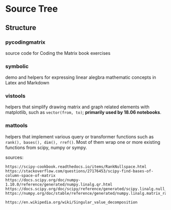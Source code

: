 # Source Tree

## Structure

### pycodingmatrix 

source code for Coding the Matrix book exercises

### symbolic

demo and helpers for expressing linear alegbra mathematic concepts
in Latex and Markdown

### vistools

helpers that simplify drawing matrix and graph related elements
with matplotlib, such as `vector(from, to)`; **primarily used by 18.06 notebooks**.

### mattools

helpers that implement various query or transformer functions such as
`rank(), bases(), dim(), rref()`. Most of them wrap one or more
existing functions from scipy, numpy or sympy.

sources:

```text
https://scipy-cookbook.readthedocs.io/items/RankNullspace.html
https://stackoverflow.com/questions/27176453/scipy-find-bases-of-column-space-of-matrix
https://docs.scipy.org/doc/numpy-1.10.0/reference/generated/numpy.linalg.qr.html
https://docs.scipy.org/doc/scipy/reference/generated/scipy.linalg.null_space.html
https://numpy.org/doc/stable/reference/generated/numpy.linalg.matrix_rank.html

https://en.wikipedia.org/wiki/Singular_value_decomposition
```
